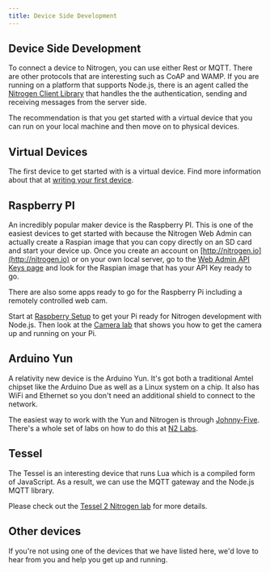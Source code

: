 ```yaml
---
title: Device Side Development
---
```


## Device Side Development

To connect a device to Nitrogen, you can use either Rest or MQTT. There are other protocols that are interesting such as CoAP and WAMP. If you are running on a platform that supports Node.js, there is an agent called the [Nitrogen Client Library](https://github.com/nitrogenjs/client) that handles the the authentication, sending and receiving messages from the server side. 

The recommendation is that you get started with a virtual device that you can run on your local machine and then move on to physical devices. 

## Virtual Devices

The first device to get started with is a virtual device. Find more information about that at [writing your first device](simpleLED.html). 

## Raspberry PI

An incredibly popular maker device is the Raspberry PI. This is one of the easiest devices to get started with because the Nitrogen Web Admin can actually create a Raspian image that you can copy directly on an SD card and start your device up. Once you create an account on [http://nitrogen.io](http://nitrogen.io) or on your own local server, go to the [Web Admin API Keys page](https://admin.nitrogen.io/#/apikeys) and look for the Raspian image that has your API Key ready to go. 

There are also some apps ready to go for the Raspberry Pi including a remotely controlled web cam. 

Start at [Raspberry Setup](raspberrysetup.html) to get your Pi ready for Nitrogen development with Node.js. 
Then look at the [Camera lab](camera.html) that shows you how to get the camera up and running on your Pi. 

## Arduino Yun

A relativity new device is the Arduino Yun. It's got both a traditional Amtel chipset like the Arduino Due as well as a Linux system on a chip. It also has WiFi and Ethernet so you don't need an additional shield to connect to the network. 

The easiest way to work with the Yun and Nitrogen is through [Johnny-Five](http://node-ardx.org/). There's a whole set of labs on how to do this at [N2 Labs](http://github.com/joshholmes.com/n2labs).  

## Tessel

The Tessel is an interesting device that runs Lua which is a compiled form of JavaScript. As a result, we can use the MQTT gateway and the Node.js MQTT library. 

Please check out the [Tessel 2 Nitrogen lab](https://github.com/joshholmes/tessel2nitrogen) for more details. 

## Other devices

If you're not using one of the devices that we have listed here, we'd love to hear from you and help you get up and running. 